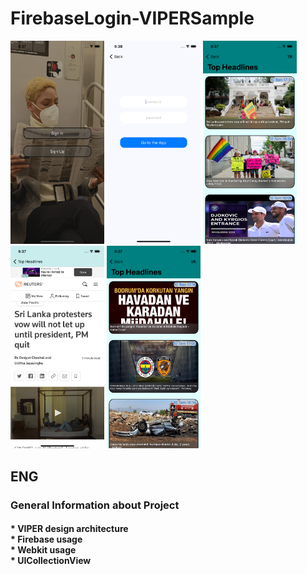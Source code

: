 # FirebaseLogin-VIPERSample


<img src="https://github.com/SezginCiftci/FirebaseLogin-VIPERSample/blob/main/Simulator%20Screen%20Shot%20-%20iPhone%2011%20-%202022-07-10%20at%2018.37.50.png" width="150"> <img src="https://github.com/SezginCiftci/FirebaseLogin-VIPERSample/blob/main/Simulator%20Screen%20Shot%20-%20iPhone%2011%20-%202022-07-10%20at%2018.38.02.png" width="150"> <img src="https://github.com/SezginCiftci/FirebaseLogin-VIPERSample/blob/main/Simulator%20Screen%20Shot%20-%20iPhone%2011%20-%202022-07-10%20at%2018.37.11.png" width="150"> <img src="https://github.com/SezginCiftci/FirebaseLogin-VIPERSample/blob/main/Simulator%20Screen%20Shot%20-%20iPhone%2011%20-%202022-07-10%20at%2018.37.29.png" width="150"> <img src="https://github.com/SezginCiftci/FirebaseLogin-VIPERSample/blob/main/Simulator%20Screen%20Shot%20-%20iPhone%2011%20-%202022-07-10%20at%2018.37.41.png" width="150"> 


## ENG

### General Information about Project

#### * VIPER design architecture <br/> * Firebase usage <br/> * Webkit usage <br/> * UICollectionView <br/> 
